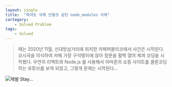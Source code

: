 ```yaml
---
layout: single
title:  "죽어도 삭제 안될것 같던 node_modules 삭제"
cartegory:
    - Solved Problem
tags:
    - Solved    
---
```



> 때는 2020년 11월,  신대방삼거리에 위치한 카페퍼블리코에서 사건은 시작된다. 코시국을 의식하여 카페 가장 구석탱이에 앉아 창문을 활짝 열어 제껴 코딩을 시작했다. 우연히 리액트와 Node.js 를 사용해서 아마존의 쇼핑 사이트를 클론코딩하는 유튜브를 보게 되었고, 그렇게 문제는 시작된다...

![제발 Stay...](https://www.motline.com/files/attach/images/506/587/550/001/df6dd5bdca91bf73e6fe2c09c75fc870.png)

